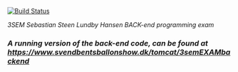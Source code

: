[![Build Status](https://travis-ci.com/sslhansen/3semEXAMbackend.svg?branch=master)](https://travis-ci.com/sslhansen/3semEXAMbackend)

*3SEM Sebastian Steen Lundby Hansen BACK-end programming exam*
### *A running version of the back-end code, can be found at https://www.svendbentsballonshow.dk/tomcat/3semEXAMbackend*



